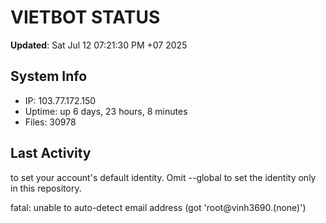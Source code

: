 # VIETBOT STATUS
**Updated**: Sat Jul 12 07:21:30 PM +07 2025

## System Info
- IP: 103.77.172.150
- Uptime: up 6 days, 23 hours, 8 minutes
- Files: 30978

## Last Activity

to set your account's default identity.
Omit --global to set the identity only in this repository.

fatal: unable to auto-detect email address (got 'root@vinh3690.(none)')
